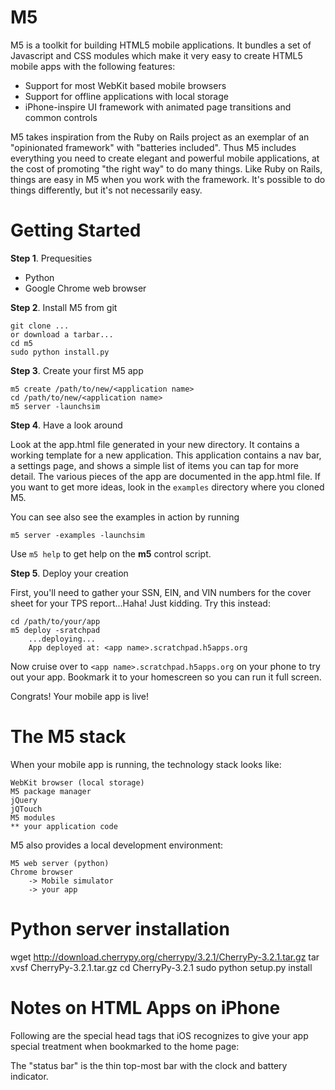 M5
==

M5 is a toolkit for building HTML5 mobile applications. It bundles a set of Javascript
and CSS modules which make it very easy to create HTML5 mobile apps with the following
features:
  * Support for most WebKit based mobile browsers
  * Support for offline applications with local storage
  * iPhone-inspire UI framework with animated page transitions and common controls

M5 takes inspiration from the Ruby on Rails project as an exemplar of an "opinionated framework"
with "batteries included". Thus M5 includes everything you need to create elegant and powerful
mobile applications, at the cost of promoting "the right way" to do many things. Like Ruby on Rails,
things are easy in M5 when you work with the framework. It's possible to do things differently, but
it's not necessarily easy.

Getting Started
===============
__Step 1__. Prequesities

* Python
* Google Chrome web browser

__Step 2__. Install M5 from git

    git clone ...
    or download a tarbar...
    cd m5
    sudo python install.py
  
__Step 3__. Create your first M5 app

    m5 create /path/to/new/<application name>
    cd /path/to/new/<application name>
    m5 server -launchsim
  
__Step 4__. Have a look around

Look at the app.html file generated in your new directory. It contains a working template
for a new application. This application contains a nav bar, a settings page, and shows a simple
list of items you can tap for more detail. The various pieces of the app
are documented in the app.html file. If you want to get more ideas, look in the `examples`
directory where you cloned M5.

You can see also see the examples in action by running

    m5 server -examples -launchsim

Use `m5 help` to get help on the __m5__ control script.

__Step 5__. Deploy your creation

First, you'll need to gather your SSN, EIN, and VIN numbers for the cover sheet for your TPS report...Haha! Just kidding.
Try this instead:

    cd /path/to/your/app
    m5 deploy -sratchpad
        ...deploying...
        App deployed at: <app name>.scratchpad.h5apps.org

Now cruise over to `<app name>.scratchpad.h5apps.org` on your phone to try out your app.
Bookmark it to your homescreen so you can run it full screen.

Congrats! Your mobile app is live!   



The M5 stack
============

When your mobile app is running, the technology stack looks like:

    WebKit browser (local storage)
    M5 package manager
    jQuery
    jQTouch
    M5 modules
    ** your application code
  
M5 also provides a local development environment:

    M5 web server (python)
    Chrome browser
        -> Mobile simulator
        -> your app

Python server installation
==========================
wget http://download.cherrypy.org/cherrypy/3.2.1/CherryPy-3.2.1.tar.gz
tar xvsf CherryPy-3.2.1.tar.gz
cd CherryPy-3.2.1
sudo python setup.py install

Notes on HTML Apps on iPhone
============================
Following are the special head tags that iOS recognizes to give your app special treatment
when bookmarked to the home page:

<meta name="apple-mobile-web-app-capable" content="yes" />
<meta name="apple-mobile-web-app-status-bar-style" content="black" />
The "status bar" is the thin top-most bar with the clock and battery indicator.


<meta name="viewport" content="width=device-width" />

<link rel="apple-touch-icon" href="icon.png" />

<link rel="apple-touch-startup-image" href="home.png" />
